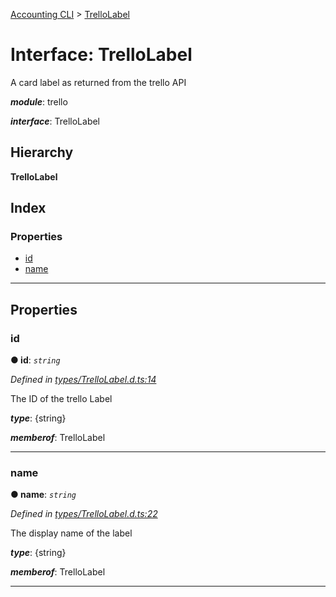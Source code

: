 [Accounting CLI](../README.md) > [TrelloLabel](../interfaces/trellolabel.md)

# Interface: TrelloLabel

A card label as returned from the trello API

*__module__*: trello

*__interface__*: TrelloLabel

## Hierarchy

**TrelloLabel**

## Index

### Properties

* [id](trellolabel.md#id)
* [name](trellolabel.md#name)

---

## Properties

<a id="id"></a>

###  id

**● id**: *`string`*

*Defined in [types/TrelloLabel.d.ts:14](https://github.com/daniellacosse/accounting-cli/blob/17f3697/types/TrelloLabel.d.ts#L14)*

The ID of the trello Label

*__type__*: {string}

*__memberof__*: TrelloLabel

___
<a id="name"></a>

###  name

**● name**: *`string`*

*Defined in [types/TrelloLabel.d.ts:22](https://github.com/daniellacosse/accounting-cli/blob/17f3697/types/TrelloLabel.d.ts#L22)*

The display name of the label

*__type__*: {string}

*__memberof__*: TrelloLabel

___

